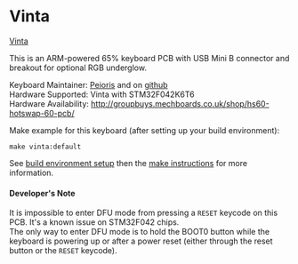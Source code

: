 Vinta
=========

[Vinta](https://i.imgur.com/huX3lff.jpg)


This is an ARM-powered 65% keyboard PCB with USB Mini B connector and breakout for optional RGB underglow.

Keyboard Maintainer: [Peioris](http://peioris.space/) and on [github](https://github.com/coarse)  
Hardware Supported: Vinta with STM32F042K6T6  
Hardware Availability: http://groupbuys.mechboards.co.uk/shop/hs60-hotswap-60-pcb/

Make example for this keyboard (after setting up your build environment):

    make vinta:default

See [build environment setup](https://docs.qmk.fm/build_environment_setup.html) then the [make instructions](https://docs.qmk.fm/make_instructions.html) for more information.

#### Developer's Note

It is impossible to enter DFU mode from pressing a `RESET` keycode on this PCB. It's a known issue on STM32F042 chips.  
The only way to enter DFU mode is to hold the BOOT0 button while the keyboard is powering up or after a power reset (either through the reset button or the `RESET` keycode).